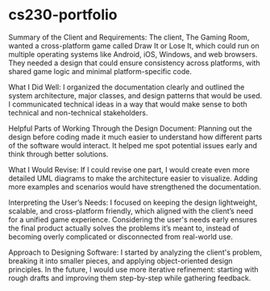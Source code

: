 # cs230-portfolio

Summary of the Client and Requirements:
The client, The Gaming Room, wanted a cross-platform game called Draw It or Lose It, which could run on multiple operating systems like Android, iOS, Windows, and web browsers. They needed a design that could ensure consistency across platforms, with shared game logic and minimal platform-specific code.

What I Did Well:
I organized the documentation clearly and outlined the system architecture, major classes, and design patterns that would be used. I communicated technical ideas in a way that would make sense to both technical and non-technical stakeholders.

Helpful Parts of Working Through the Design Document:
Planning out the design before coding made it much easier to understand how different parts of the software would interact. It helped me spot potential issues early and think through better solutions.

What I Would Revise:
If I could revise one part, I would create even more detailed UML diagrams to make the architecture easier to visualize. Adding more examples and scenarios would have strengthened the documentation.

Interpreting the User’s Needs:
I focused on keeping the design lightweight, scalable, and cross-platform friendly, which aligned with the client’s need for a unified game experience. Considering the user's needs early ensures the final product actually solves the problems it’s meant to, instead of becoming overly complicated or disconnected from real-world use.

Approach to Designing Software:
I started by analyzing the client's problem, breaking it into smaller pieces, and applying object-oriented design principles. In the future, I would use more iterative refinement: starting with rough drafts and improving them step-by-step while gathering feedback.
